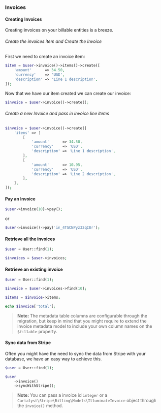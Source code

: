### Invoices

#### Creating Invoices

Creating invoices on your billable entities is a breeze.

###### Create the invoices item and Create the Invoice

First we need to create an invoice item:

```php
$item = $user->invoice()->items()->create([
	'amount'      => 34.50,
	'currency'    => 'USD',
	'description' => 'Line 1 description',
]);
```

Now that we have our item created we can create our invoice:

```php
$invoice = $user->invoice()->create();
```

###### Create a new Invoice and pass in invoice line items

```php
$invoice = $user->invoice()->create([
	'items' => [
		[
			'amount'      => 34.50,
			'currency'    => 'USD',
			'description' => 'Line 1 description',
		],
		[
			'amount'      => 10.95,
			'currency'    => 'USD',
			'description' => 'Line 2 description',
		],
	],
]);
```

#### Pay an Invoice

```php
$user->invoice(10)->pay();
```

or

```php
$user->invoice()->pay('in_4TGCNPyz32qIUr');
```

#### Retrieve all the invoices

```php
$user = User::find(1);

$invoices = $user->invoices;
```

#### Retrieve an existing invoice

```php
$user = User::find(1);

$invoice = $user->invoices->find(10);

$items = $invoice->items;

echo $invoice['total'];
```

> **Note:** The metadata table columns are configurable through the migration, but keep in mind that you might require to extend the invoice metadata model to include your own column names on the `$fillable` property.

#### Sync data from Stripe

Often you might have the need to sync the data from Stripe with your database, we have an easy way to achieve this.

```php
$user = User::find(1);

$user
	->invoice()
	->syncWithStripe();
```

> **Note:** You can pass a invoice id `integer` or a `Cartalyst\Stripe\Billing\Models\IlluminateInvoice` object through the `invoice()` method.

